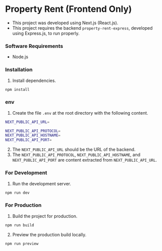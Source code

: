 # Property Rent (Frontend Only)

- This project was developed using Next.js (React.js).
- This project requires the backend <code>property-rent-express</code>, developed using Express.js, to run properly.

### Software Requirements

- Node.js

### Installation

1. Install dependencies.

```bash
npm install
```

### env

1. Create the file <code>.env</code> at the root directory with the following content.

```bash
NEXT_PUBLIC_API_URL=

NEXT_PUBLIC_API_PROTOCOL=
NEXT_PUBLIC_API_HOSTNAME=
NEXT_PUBLIC_API_PORT=
```

2. The <code>NEXT_PUBLIC_API_URL</code> should be the URL of the backend.
3. The <code>NEXT_PUBLIC_API_PROTOCOL</code>, <code>NEXT_PUBLIC_API_HOSTNAME</code>, and <code>NEXT_PUBLIC_API_PORT</code> are content extracted from <code>NEXT_PUBLIC_API_URL</code>.

### For Development

1. Run the development server.

```bash
npm run dev
```

### For Production

1. Build the project for production.

```bash
npm run build
```

2. Preview the production build locally.

```bash
npm run preview
```
